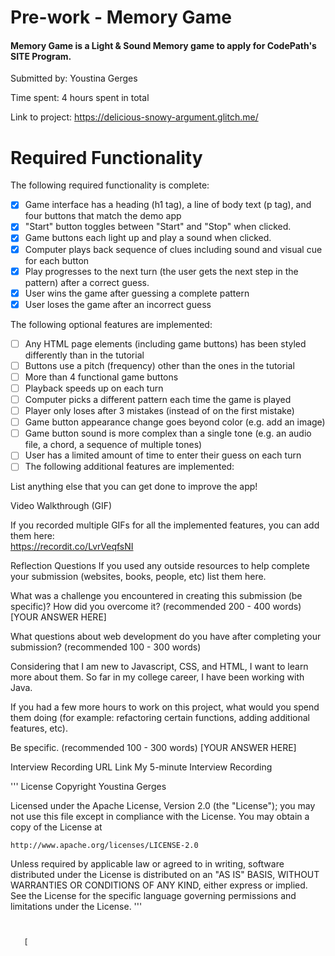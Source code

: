 # Pre-work - Memory Game
#### Memory Game is a Light & Sound Memory game to apply for CodePath's SITE Program.

Submitted by: Youstina Gerges

Time spent: 4 hours spent in total

Link to project: https://delicious-snowy-argument.glitch.me/

# Required Functionality
The following required functionality is complete:

- [x] Game interface has a heading (h1 tag), a line of body text (p tag), and four buttons that match the demo app
- [x] "Start" button toggles between "Start" and "Stop" when clicked.
- [x] Game buttons each light up and play a sound when clicked.
- [x] Computer plays back sequence of clues including sound and visual cue for each button
- [x] Play progresses to the next turn (the user gets the next step in the pattern) after a correct guess.
- [x] User wins the game after guessing a complete pattern
- [x] User loses the game after an incorrect guess
 
The following optional features are implemented:

- [ ] Any HTML page elements (including game buttons) has been styled differently than in the tutorial
- [ ] Buttons use a pitch (frequency) other than the ones in the tutorial
- [ ] More than 4 functional game buttons
- [ ] Playback speeds up on each turn
- [ ] Computer picks a different pattern each time the game is played
- [ ] Player only loses after 3 mistakes (instead of on the first mistake)
- [ ] Game button appearance change goes beyond color (e.g. add an image)
- [ ] Game button sound is more complex than a single tone (e.g. an audio file, a chord, a sequence of multiple tones)
- [ ] User has a limited amount of time to enter their guess on each turn
- [ ] The following additional features are implemented:

List anything else that you can get done to improve the app!

Video Walkthrough (GIF)

If you recorded multiple GIFs for all the implemented features, you can add them here:    
https://recordit.co/LvrVeqfsNI

Reflection Questions
If you used any outside resources to help complete your submission (websites, books, people, etc) list them here. 


What was a challenge you encountered in creating this submission (be specific)? How did you overcome it? (recommended 200 - 400 words) 
[YOUR ANSWER HERE]

What questions about web development do you have after completing your submission? (recommended 100 - 300 words) 

Considering that I am new to Javascript, CSS, and HTML, I want to learn more about them. 
So far in my college career, I have been working with Java. 

If you had a few more hours to work on this project, what would you spend them doing (for example: refactoring certain functions, adding additional features, etc). 

Be specific. (recommended 100 - 300 words) 
[YOUR ANSWER HERE]

Interview Recording URL Link
My 5-minute Interview Recording

''' License
Copyright Youstina Gerges

Licensed under the Apache License, Version 2.0 (the "License");
you may not use this file except in compliance with the License.
You may obtain a copy of the License at

    http://www.apache.org/licenses/LICENSE-2.0

Unless required by applicable law or agreed to in writing, software
distributed under the License is distributed on an "AS IS" BASIS,
WITHOUT WARRANTIES OR CONDITIONS OF ANY KIND, either express or implied.
See the License for the specific language governing permissions and
limitations under the License. '''
















```


   [

